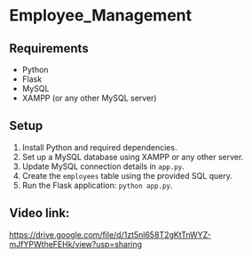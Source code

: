 # Employee_Management

## Requirements

- Python
- Flask
- MySQL
- XAMPP (or any other MySQL server)

## Setup

1. Install Python and required dependencies.
2. Set up a MySQL database using XAMPP or any other server.
3. Update MySQL connection details in `app.py`.
4. Create the `employees` table using the provided SQL query.
5. Run the Flask application: `python app.py`.

## Video link:

https://drive.google.com/file/d/1zt5nl658T2gKtTnWYZ-mJfYPWtheFEHk/view?usp=sharing
